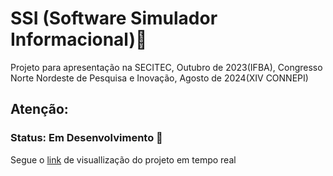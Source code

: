 # SSI (Software Simulador Informacional)🥇

Projeto para apresentação na SECITEC, Outubro de 2023(IFBA), Congresso Norte Nordeste de Pesquisa e Inovação, Agosto de 2024(XIV CONNEPI)

## Atenção:

### Status: Em Desenvolvimento 🥇
Segue o [link](https://lauanda1327.github.io/SSI/) de visuallização do projeto em tempo real
